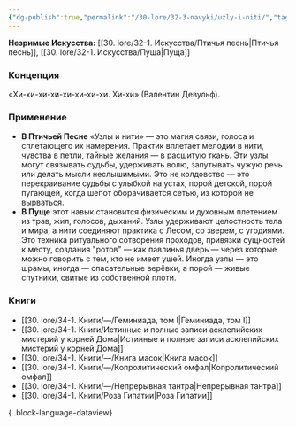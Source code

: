 ```yaml
---
{"dg-publish":true,"permalink":"/30-lore/32-3-navyki/uzly-i-niti/","tags":["незримое/навык"]}
---
```


**Незримые Искусства:** [[30. lore/32-1. Искусства/Птичья песнь\|Птичья песнь]], [[30. lore/32-1. Искусства/Пуща\|Пуща]]
### Концепция
«Хи-хи-хи-хи-хи-хи-хи-хи. Хи-хи» (Валентин Девульф).
### Применение
- **В Птичьей Песне** «Узлы и нити» — это магия связи, голоса и сплетающего их намерения. Практик вплетает мелодии в нити, чувства в петли, тайные желания — в расшитую ткань. Эти узлы могут связывать судьбы, удерживать волю, запутывать чужую речь или делать мысли неслышимыми. Это не колдовство — это перекраивание судьбы с улыбкой на устах, порой детской, порой пугающей, когда шепот оборачивается сетью, из которой не вырваться.
- **В Пуще** этот навык становится физическим и духовным плетением из трав, жил, голосов, дыханий. Узлы удерживают целостность тела и мира, а нити соединяют практика с Лесом, со зверем, с угодиями. Это техника ритуального сотворения проходов, привязки сущностей к месту, создания "ротов" — как павлинья дверь — через которые можно говорить с тем, кто не имеет ушей. Иногда узлы — это шрамы, иногда — спасательные верёвки, а порой — живые спутники, свитые из собственной плоти.
### Книги
- [[30. lore/34-1. Книги/—/Геминиада, том I\|Геминиада, том I]]
- [[30. lore/34-1. Книги/Истинные и полные записи асклепийских мистерий у корней Дома\|Истинные и полные записи асклепийских мистерий у корней Дома]]
- [[30. lore/34-1. Книги/—/Книга масок\|Книга масок]]
- [[30. lore/34-1. Книги/—/Копролитический омфал\|Копролитический омфал]]
- [[30. lore/34-1. Книги/—/Непрерывная тантра\|Непрерывная тантра]]
- [[30. lore/34-1. Книги/Роза Гипатии\|Роза Гипатии]]

{ .block-language-dataview}
